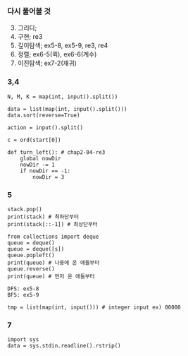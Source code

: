 ### 다시 풀어볼 것
3. 그리디;
4. 구현; re3
5. 깊이탐색; ex5-8, ex5-9, re3, re4
6. 정렬; ex6-5(퀵), ex6-6(계수)
7. 이진탐색; ex7-2(재귀)

### 3,4 
```
N, M, K = map(int, input().split())

data = list(map(int, input().split()))
data.sort(reverse=True)

action = input().split()

c = ord(start[0])

def turn_left(): # chap2-04-re3
    global nowDir
    nowDir -= 1
    if nowDir == -1:
        nowDir = 3
```

### 5
```
stack.pop()
print(stack) # 최하단부터
print(stack[::-1]) # 최상단부터

from collections import deque
queue = deque()
queue = deque([s])
queue.popleft()
print(queue) # 나중에 온 애들부터
queue.reverse()
print(queue) # 먼저 온 애들부터

DFS: ex5-8
BFS: ex5-9

tmp = list(map(int, input())) # integer input ex) 00000
```

### 7
```
import sys
data = sys.stdin.readline().rstrip()
```